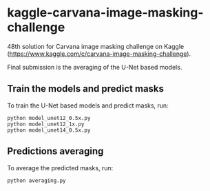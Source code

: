 # kaggle-carvana-image-masking-challenge
48th solution for Carvana image masking challenge on Kaggle (https://www.kaggle.com/c/carvana-image-masking-challenge).

Final submission is the averaging of the U-Net based models.

## Train the models and predict masks
To train the U-Net based models and predict masks, run:

```
python model_unet12_0.5x.py
python model_unet12_1x.py
python model_unet14_0.5x.py
```

## Predictions averaging
To average the predicted masks, run:

`python averaging.py`
